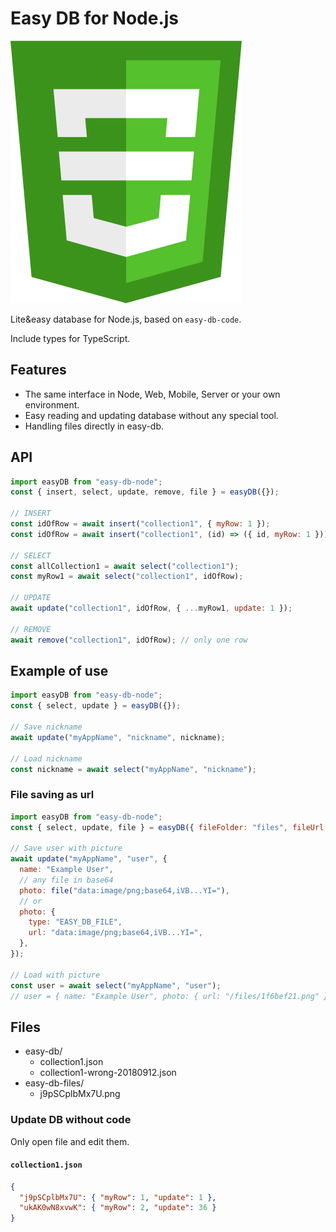 # Easy DB for Node.js

![Easy DB logo](../../logo.svg "Easy DB logo")

Lite&easy database for Node.js, based on `easy-db-code`.

Include types for TypeScript.

## Features

- The same interface in Node, Web, Mobile, Server or your own environment.
- Easy reading and updating database without any special tool.
- Handling files directly in easy-db.

## API

```js
import easyDB from "easy-db-node";
const { insert, select, update, remove, file } = easyDB({});

// INSERT
const idOfRow = await insert("collection1", { myRow: 1 });
const idOfRow = await insert("collection1", (id) => ({ id, myRow: 1 }));

// SELECT
const allCollection1 = await select("collection1");
const myRow1 = await select("collection1", idOfRow);

// UPDATE
await update("collection1", idOfRow, { ...myRow1, update: 1 });

// REMOVE
await remove("collection1", idOfRow); // only one row
```

## Example of use

```js
import easyDB from "easy-db-node";
const { select, update } = easyDB({});

// Save nickname
await update("myAppName", "nickname", nickname);

// Load nickname
const nickname = await select("myAppName", "nickname");
```

### File saving as url

```js
import easyDB from "easy-db-node";
const { select, update, file } = easyDB({ fileFolder: "files", fileUrl: "/files" });

// Save user with picture
await update("myAppName", "user", {
  name: "Example User",
  // any file in base64
  photo: file("data:image/png;base64,iVB...YI="),
  // or
  photo: {
    type: "EASY_DB_FILE",
    url: "data:image/png;base64,iVB...YI=",
  },
});

// Load with picture
const user = await select("myAppName", "user");
// user = { name: "Example User", photo: { url: "/files/1f6bef21.png" } }
```

## Files

- easy-db/
  - collection1.json
  - collection1-wrong-20180912.json
- easy-db-files/
  - j9pSCplbMx7U.png

### Update DB without code

Only open file and edit them.

#### `collection1.json`

```json
{
  "j9pSCplbMx7U": { "myRow": 1, "update": 1 },
  "ukAK0wN8xvwK": { "myRow": 2, "update": 36 }
}
```
